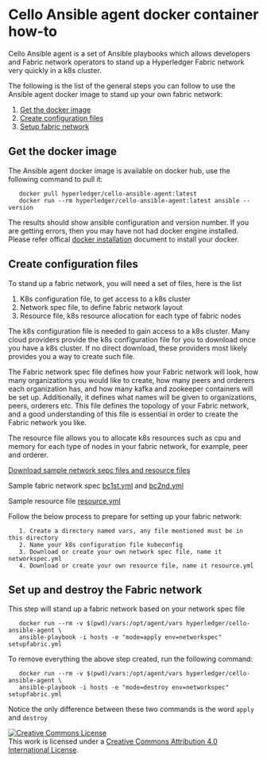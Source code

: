 Cello Ansible agent docker container how-to
===========================================

Cello Ansible agent is a set of Ansible playbooks which allows developers and
Fabric network operators to stand up a Hyperledger Fabric network very quickly
in a k8s cluster.

The following is the list of the general steps you can follow to use the
Ansible agent docker image to stand up your own fabric network:

1. [Get the docker image](#get-the-docker-image)
2. [Create configuration files](#create-configuration-files)
3. [Setup fabric network](#setup-fabric-network)


## <a name="get-the-docker-image"></a>Get the docker image

The Ansible agent docker image is available on docker hub, use the following
command to pull it:

```
   docker pull hyperledger/cello-ansible-agent:latest
   docker run --rm hyperledger/cello-ansible-agent:latest ansible --version
```
The results should show ansible configuration and version number. If you are
getting errors, then you may have not had docker engine installed. Please refer
offical [docker installation](#https://docs.docker.com/install/) document to
install your docker.

## <a name="create-configuration-files"></a>Create configuration files

To stand up a fabric network, you will need a set of files, here is the list

   1. K8s configuration file, to get access to a k8s cluster
   2. Network spec file, to define fabric network layout
   3. Resource file, k8s resource allocation for each type of fabric nodes

The k8s configuration file is needed to gain access to a k8s cluster. Many cloud
providers provide the k8s configuration file for you to download once you have
a k8s cluster. If no direct download, these providers most likely provides you
a way to create such file.

The Fabric network spec file defines how your Fabric network will look,
how many organizations you would like to create, how many peers and orderers
each organization has, and how many kafka and zookeeper containers will be set
up. Additionally, it defines what names will be given to organizations, peers,
orderers etc. This file defines the topology of your Fabric network, and a good
understanding of this file is essential in order to create the Fabric network
you like.

The resource file allows you to allocate k8s resources such as cpu and memory for
each type of nodes in your fabric network, for example, peer and orderer.

[Download sample network sepc files and resource files](https://github.com/hyperledger/cello/tree/master/src/operator-dashboard/agent/ansible/vars)

Sample fabric network spec
[bc1st.yml](https://github.com/hyperledger/cello/tree/master/src/operator-dashboard/agent/ansible/vars/bc1st.yml) and
[bc2nd.yml](https://github.com/hyperledger/cello/tree/master/src/operator-dashboard/agent/ansible/vars/bc2nd.yml)

Sample resource file [resource.yml](https://github.com/hyperledger/cello/tree/master/src/operator-dashboard/agent/ansible/vars/resource.yml)


Follow the below process to prepare for setting up your fabric network:

```
   1. Create a directory named vars, any file mentioned must be in this directory
   2. Name your k8s configuration file kubeconfig
   3. Download or create your own network spec file, name it networkspec.yml
   4. Download or create your own resource file, name it resource.yml
```

## <a name="setup-fabric-network"></a>Set up and destroy the Fabric network

This step will stand up a fabric network based on your network spec file

```
   docker run --rm -v $(pwd)/vars:/opt/agent/vars hyperledger/cello-ansible-agent \
   ansible-playbook -i hosts -e "mode=apply env=networkspec" setupfabric.yml
```

To remove everything the above step created, run the following command:

```
   docker run --rm -v $(pwd)/vars:/opt/agent/vars hyperledger/cello-ansible-agent \
   ansible-playbook -i hosts -e "mode=destroy env=networkspec" setupfabric.yml
```

Notice the only difference between these two commands is the word `apply` and `destroy`

<a rel="license" href="http://creativecommons.org/licenses/by/4.0/">
<img alt="Creative Commons License" style="border-width:0"
src="https://i.creativecommons.org/l/by/4.0/88x31.png" /></a><br />
This work is licensed under a
<a rel="license" href="http://creativecommons.org/licenses/by/4.0/">
Creative Commons Attribution 4.0 International License</a>.
